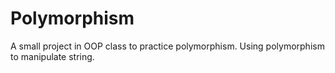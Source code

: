 # Polymorphism

A small project in OOP class to practice polymorphism.
Using polymorphism to manipulate string.
